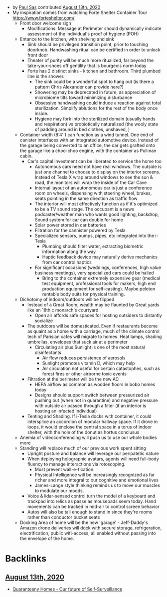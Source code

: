 - by [Paul Sas](<Paul Sas.md>) contributed [August 13th, 2020](<August 13th, 2020.md>)
- My inspiration comes from watching Forte Shelter Container Tour https://www.forteshelter.com/
    - Front door welcome sign
        - Modifications: Message at Perimeter should dynamically indicate assessment of the individual's proof of hygiene (POH)
    - Entance to the kitchen, with shelving and sink
        - Sink should be privileged transition point, prior to touching doorknob. Handwashing ritual can be certified in order to unlock front door
        - Theater of purity will be much more ritualized, far beyond the take-your-shoes off gentility that is bourgeois norm today
        - Forte has 2 distinct sinks - kitchen and bathroom. Third plumbed line is the shower. 
            - The sink could be a wonderful spot to hang out (is there a pattern Chris Alexander can provide here?)
            - Showering may be deprecated in future, as appreciation of microbiome tilts toward minimizing disturbance
            - Obsessive handwashing could induce a reaction against total sterilization. Simplify ablutions for the rest of the body once inside. 
            - Hygiene may fork into the sterilized domain (usually hands and respiration) vs probiotically naturalized (the wooly state of padding around in bed clothes, unshaved, )
    - Container width (8'4'') can function as a wind tunnel. One end of canister interfaces with an integrated automotive device. Instead of the garage being converted to an office, the car gets grafted onto the garage like a choo-choo engine, with the container as Pullman cabin. 
        - Car's capital investment can be liberated to service the home too
            - Autonomous cars need not have real windows. The outside is just one channel to choose to display on the interior screens. Instead of Tesla X wrap around windows to see the sun & road, the monitors will wrap the inside of the Car Cave
            - Internal layout of an autonomous car is just a conference room on wheels, dispensing with steering wheel, brakes, seats pointing in the same direction as traffic flow
            - The interior will most effectively function as if it's optimized to be a TV sound stage. The occupant is a news podcaster/weather man who wants good lighting, backdrop, Sound system for car can double for home
            - Solar power stored in car batteries
            - Filtration for the cannister powered by Tesla
            - Specialized sensors, pumps, pipes, etc integrated into the i-Tesla
                - Plumbing should filter water, extracting biometric information along the way
                - Haptic feedback device may naturally derive mechanics from car control haptics
            - For significant occasions (weddings, conferences, high value business meetings), very specialized cars could be hailed
                - Bring to the container extremely expensive gear (medical test equipment, professional tools for makers, high end production equipment for self-casting). Maybe peloton rentable body suits for physical training. 
    - Dichotomy of indoors/outdoors will be flipped
        - Instead of a Great Room, wealth may be flaunted by Great yards like an 18th c monarch's courtyard. 
            - Open air affords safe spaces for hosting outsiders to distantly socialize
        - The outdoors will be domesticated. Even if restaurants become as quaint as a horse with a carriage, much of the climate control tech of Parisian cafes will migrate to homes. Heat lamps, shading umbrellas, envelopes that suck air at a perimeter
            - Circulating air plus Sunlight is one of the most natural disinfectants
                - Air flow reduces persistence of aerosols
                - Sunlight promotes vitamin D, which may help
                - Air circulation not useful for certain catastophes, such as forest fires or other airborne toxic events
        - Filtration at the perimeter will be the new AC
            - HEPA airflow as common as wooden floors in bobo homes today
            - Designs should support switch between pressurized air pushing out (when not in quarantine) and negative pressure with outside air passed through a filter (if an interior is hosting an infected individual)
        - Tenting and Shading. If i-Tesla docks with container, it could intersplice an accordion of modular hallway space. If it drove in loops, it would enclose the central space in a torus of indoor shelter, with the hole of the donut as hortus conclusus
    - Anemia of videoconferencing will push us to use our whole bodies more
    - Standing will replace much of our previous work spent sitting
        - Upright posture and balance will leverage our peripatetic nature
        - When deploying holographic avatars, agents will need full-body fluency to manage interactions via rotoscoping.
            - Must prevent wall-e-fication. 
            - Physical Intelligence will be increasingly recognized as far richer and more integral to our cognitive and emotional lives 
            - James-Lange style thinking reminds us to move our muscles to modulate our moods. 
        - Voice & lidar-sensed control turn the model of a keyboard and trackpad into relics as passe as mousepads seem today. Hand movements can be tracked in mid-air to control screen behavior
        -  Autos will also be tall enough to stand in since they're rooms rather than conductor bucket seats
    - Docking Area of home will be the new 'garage' - Jeff-Daddy's Amazon drone deliveries will dock with secure storage, refrigeration, electrification, public wifi-access, all enabled without passing into the envelope of the home.

# Backlinks
## [August 13th, 2020](<August 13th, 2020.md>)
- [Quaranteeny Homes - Our future of Self-Surveillance](<Quaranteeny Homes - Our future of Self-Surveillance.md>)

